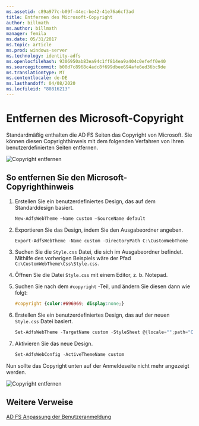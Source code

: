 ```yaml
---
ms.assetid: c89a977c-b09f-44ec-be42-41e76a6cf3ad
title: Entfernen des Microsoft-Copyright
author: billmath
ms.author: billmath
manager: femila
ms.date: 05/31/2017
ms.topic: article
ms.prod: windows-server
ms.technology: identity-adfs
ms.openlocfilehash: 9306950ab83ea94c1ff814ea9a404c0efeff0e40
ms.sourcegitcommit: b00d7c8968c4adc8f699dbee694afe6ed36bc9de
ms.translationtype: MT
ms.contentlocale: de-DE
ms.lasthandoff: 04/08/2020
ms.locfileid: "80816213"
---
```

# <a name="remove-the-microsoft-copyright"></a>Entfernen des Microsoft-Copyright 


 
Standardmäßig enthalten die AD FS Seiten das Copyright von Microsoft. Sie können diesen Copyrighthinweis mit dem folgenden Verfahren von Ihren benutzerdefinierten Seiten entfernen. 

![Copyright entfernen](media/AD-FS-user-sign-in-customization/ADFS_Blue_Custom1.png) 
  
## <a name="to-remove-the-microsoft-copyright"></a>So entfernen Sie den Microsoft-Copyrighthinweis  
  
1. Erstellen Sie ein benutzerdefiniertes Design, das auf dem Standarddesign basiert.

   ```powershell
   New-AdfsWebTheme –Name custom –SourceName default
   ```

2. Exportieren Sie das Design, indem Sie den Ausgabeordner angeben.  

   ```powershell
   Export-AdfsWebTheme -Name custom -DirectoryPath C:\CustomWebTheme
   ```

3. Suchen Sie die `Style.css` Datei, die sich im Ausgabeordner befindet. Mithilfe des vorherigen Beispiels wäre der Pfad `C:\CustomWebTheme\Css\Style.css.`
  
4. Öffnen Sie die Datei `Style.css` mit einem Editor, z. b. Notepad.  
  
5. Suchen Sie nach dem `#copyright` -Teil, und ändern Sie diesen dann wie folgt:  

   ```css
   #copyright {color:#696969; display:none;}
   ```

6. Erstellen Sie ein benutzerdefiniertes Design, das auf der neuen `Style.css` Datei basiert.  

   ```powershell
   Set-AdfsWebTheme -TargetName custom -StyleSheet @{locale="";path="C:\customWebTheme\css\style.css"}
   ```

7. Aktivieren Sie das neue Design.  

   ```powershell
   Set-AdfsWebConfig -ActiveThemeName custom
   ```

Nun sollte das Copyright unten auf der Anmeldeseite nicht mehr angezeigt werden.

![Copyright entfernen](media/AD-FS-user-sign-in-customization/ADFS_Blue_Custom1a.png) 

## <a name="additional-references"></a>Weitere Verweise 
[AD FS Anpassung der Benutzeranmeldung](AD-FS-user-sign-in-customization.md) 
